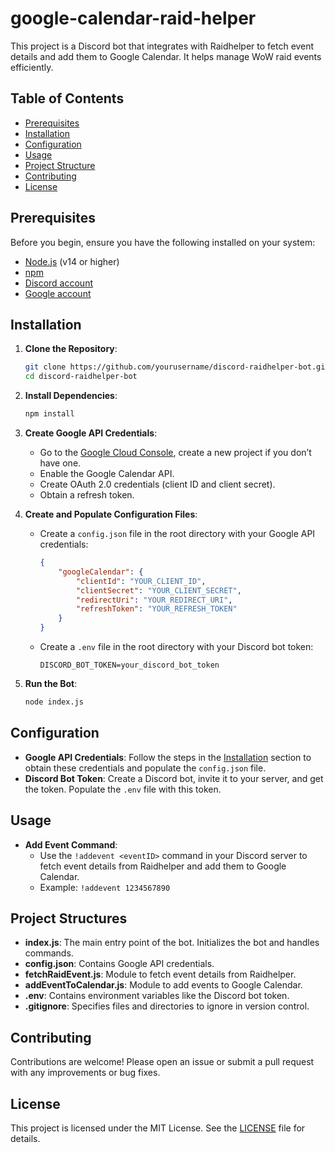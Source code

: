 # google-calendar-raid-helper

This project is a Discord bot that integrates with Raidhelper to fetch event details and add them to Google Calendar. It helps manage WoW raid events efficiently.

## Table of Contents

- [Prerequisites](#prerequisites)
- [Installation](#installation)
- [Configuration](#configuration)
- [Usage](#usage)
- [Project Structure](#project-structure)
- [Contributing](#contributing)
- [License](#license)

## Prerequisites

Before you begin, ensure you have the following installed on your system:

- [Node.js](https://nodejs.org/) (v14 or higher)
- [npm](https://www.npmjs.com/)
- [Discord account](https://discord.com/)
- [Google account](https://accounts.google.com/)

## Installation

1. **Clone the Repository**:

    ```bash
    git clone https://github.com/yourusername/discord-raidhelper-bot.git
    cd discord-raidhelper-bot
    ```

2. **Install Dependencies**:

    ```bash
    npm install
    ```

3. **Create Google API Credentials**:
    - Go to the [Google Cloud Console](https://console.cloud.google.com/), create a new project if you don’t have one.
    - Enable the Google Calendar API.
    - Create OAuth 2.0 credentials (client ID and client secret).
    - Obtain a refresh token.

4. **Create and Populate Configuration Files**:
    - Create a `config.json` file in the root directory with your Google API credentials:

        ```json
        {
            "googleCalendar": {
                "clientId": "YOUR_CLIENT_ID",
                "clientSecret": "YOUR_CLIENT_SECRET",
                "redirectUri": "YOUR_REDIRECT_URI",
                "refreshToken": "YOUR_REFRESH_TOKEN"
            }
        }
        ```

    - Create a `.env` file in the root directory with your Discord bot token:

        ```plaintext
        DISCORD_BOT_TOKEN=your_discord_bot_token
        ```

5. **Run the Bot**:

    ```bash
    node index.js
    ```

## Configuration

- **Google API Credentials**: Follow the steps in the [Installation](#installation) section to obtain these credentials and populate the `config.json` file.
- **Discord Bot Token**: Create a Discord bot, invite it to your server, and get the token. Populate the `.env` file with this token.

## Usage

- **Add Event Command**:
  - Use the `!addevent <eventID>` command in your Discord server to fetch event details from Raidhelper and add them to Google Calendar.
  - Example:
        `!addevent 1234567890`

## Project Structures

- **index.js**: The main entry point of the bot. Initializes the bot and handles commands.
- **config.json**: Contains Google API credentials.
- **fetchRaidEvent.js**: Module to fetch event details from Raidhelper.
- **addEventToCalendar.js**: Module to add events to Google Calendar.
- **.env**: Contains environment variables like the Discord bot token.
- **.gitignore**: Specifies files and directories to ignore in version control.

## Contributing

Contributions are welcome! Please open an issue or submit a pull request with any improvements or bug fixes.

## License

This project is licensed under the MIT License. See the [LICENSE](LICENSE) file for details.
